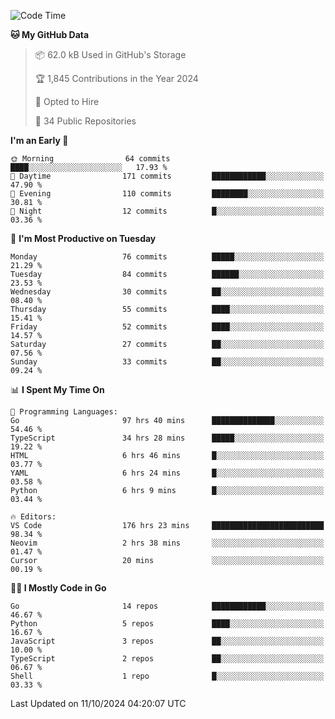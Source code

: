 <!--START_SECTION:thansetan-waka-->
![Code Time](http://img.shields.io/badge/Code%20Time-179%20hrs%2021%20mins-blue)

**🐱 My GitHub Data** 

> 📦 62.0 kB Used in GitHub's Storage 
 > 
> 🏆 1,845 Contributions in the Year 2024
 > 
> 💼 Opted to Hire
 > 
> 📜 34 Public Repositories 
 > 

**I'm an Early 🐤** 

```text
🌞 Morning                64 commits          ████░░░░░░░░░░░░░░░░░░░░░   17.93 % 
🌆 Daytime                171 commits         ████████████░░░░░░░░░░░░░   47.90 % 
🌃 Evening                110 commits         ████████░░░░░░░░░░░░░░░░░   30.81 % 
🌙 Night                  12 commits          █░░░░░░░░░░░░░░░░░░░░░░░░   03.36 % 
```

📅 **I'm Most Productive on Tuesday** 

```text
Monday                   76 commits          █████░░░░░░░░░░░░░░░░░░░░   21.29 % 
Tuesday                  84 commits          ██████░░░░░░░░░░░░░░░░░░░   23.53 % 
Wednesday                30 commits          ██░░░░░░░░░░░░░░░░░░░░░░░   08.40 % 
Thursday                 55 commits          ████░░░░░░░░░░░░░░░░░░░░░   15.41 % 
Friday                   52 commits          ████░░░░░░░░░░░░░░░░░░░░░   14.57 % 
Saturday                 27 commits          ██░░░░░░░░░░░░░░░░░░░░░░░   07.56 % 
Sunday                   33 commits          ██░░░░░░░░░░░░░░░░░░░░░░░   09.24 % 
```

📊 **I Spent My Time On** 

```text
💬 Programming Languages: 
Go                       97 hrs 40 mins      ██████████████░░░░░░░░░░░   54.46 % 
TypeScript               34 hrs 28 mins      █████░░░░░░░░░░░░░░░░░░░░   19.22 % 
HTML                     6 hrs 46 mins       █░░░░░░░░░░░░░░░░░░░░░░░░   03.77 % 
YAML                     6 hrs 24 mins       █░░░░░░░░░░░░░░░░░░░░░░░░   03.58 % 
Python                   6 hrs 9 mins        █░░░░░░░░░░░░░░░░░░░░░░░░   03.44 % 

🔥 Editors: 
VS Code                  176 hrs 23 mins     █████████████████████████   98.34 % 
Neovim                   2 hrs 38 mins       ░░░░░░░░░░░░░░░░░░░░░░░░░   01.47 % 
Cursor                   20 mins             ░░░░░░░░░░░░░░░░░░░░░░░░░   00.19 % 
```

**🧑‍💻 I Mostly Code in Go** 

```text
Go                       14 repos            ████████████░░░░░░░░░░░░░   46.67 % 
Python                   5 repos             ████░░░░░░░░░░░░░░░░░░░░░   16.67 % 
JavaScript               3 repos             ██░░░░░░░░░░░░░░░░░░░░░░░   10.00 % 
TypeScript               2 repos             ██░░░░░░░░░░░░░░░░░░░░░░░   06.67 % 
Shell                    1 repo              █░░░░░░░░░░░░░░░░░░░░░░░░   03.33 % 
```

Last Updated on 11/10/2024 04:20:07 UTC
<!--END_SECTION:thansetan-waka-->
